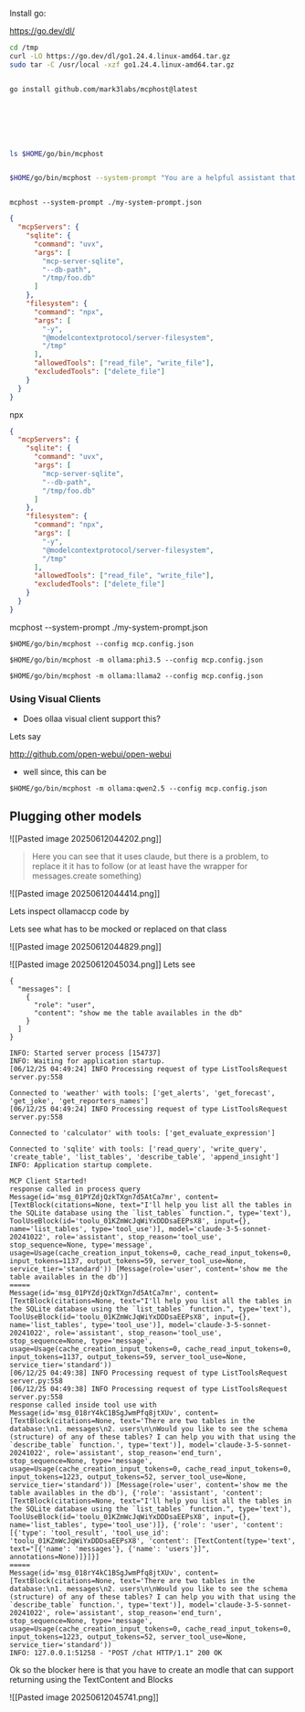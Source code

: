 
Install go:

https://go.dev/dl/


```sh
cd /tmp
curl -LO https://go.dev/dl/go1.24.4.linux-amd64.tar.gz
sudo tar -C /usr/local -xzf go1.24.4.linux-amd64.tar.gz


go install github.com/mark3labs/mcphost@latest







ls $HOME/go/bin/mcphost


$HOME/go/bin/mcphost --system-prompt "You are a helpful assistant that responds in a friendly tone."



```



```
mcphost --system-prompt ./my-system-prompt.json
```

```json
{
  "mcpServers": {
    "sqlite": {
      "command": "uvx",
      "args": [
        "mcp-server-sqlite",
        "--db-path",
        "/tmp/foo.db"
      ]
    },
    "filesystem": {
      "command": "npx",
      "args": [
        "-y",
        "@modelcontextprotocol/server-filesystem",
        "/tmp"
      ],
      "allowedTools": ["read_file", "write_file"],
      "excludedTools": ["delete_file"]
    }
  }
}
```


npx

```json
{
  "mcpServers": {
    "sqlite": {
      "command": "uvx",
      "args": [
        "mcp-server-sqlite",
        "--db-path",
        "/tmp/foo.db"
      ]
    },
    "filesystem": {
      "command": "npx",
      "args": [
        "-y",
        "@modelcontextprotocol/server-filesystem",
        "/tmp"
      ],
      "allowedTools": ["read_file", "write_file"],
      "excludedTools": ["delete_file"]
    }
  }
}
```

mcphost --system-prompt ./my-system-prompt.json


```
$HOME/go/bin/mcphost --config mcp.config.json
```



```
$HOME/go/bin/mcphost -m ollama:phi3.5 --config mcp.config.json
```


```
$HOME/go/bin/mcphost -m ollama:llama2 --config mcp.config.json
```



### Using Visual Clients

- Does ollaa visual client support this?


Lets say

http://github.com/open-webui/open-webui


- well since, this can be 

```
$HOME/go/bin/mcphost -m ollama:qwen2.5 --config mcp.config.json
```



## Plugging other models


![[Pasted image 20250612044202.png]]

>Here you can see that it uses claude, but there is a problem, to replace it it has to follow (or at least have the wrapper for messages.create something)

![[Pasted image 20250612044414.png]]


Lets inspect ollamaccp code by 


Lets see what has to be mocked or replaced on that class

![[Pasted image 20250612044829.png]]

![[Pasted image 20250612045034.png]]
Lets see

```
{
  "messages": [
    {
      "role": "user",
      "content": "show me the table availables in the db"
    }
  ]
}
```


```
INFO: Started server process [154737]  
INFO: Waiting for application startup.  
[06/12/25 04:49:24] INFO Processing request of type ListToolsRequest server.py:558  
  
Connected to 'weather' with tools: ['get_alerts', 'get_forecast', 'get_joke', 'get_reporters_names']  
[06/12/25 04:49:24] INFO Processing request of type ListToolsRequest server.py:558  
  
Connected to 'calculator' with tools: ['get_evaluate_expression']  
  
Connected to 'sqlite' with tools: ['read_query', 'write_query', 'create_table', 'list_tables', 'describe_table', 'append_insight']  
INFO: Application startup complete.  
  
MCP Client Started!  
response called in process query Message(id='msg_01PYZdjQzkTXgn7d5AtCa7mr', content=[TextBlock(citations=None, text="I'll help you list all the tables in the SQLite database using the `list_tables` function.", type='text'), ToolUseBlock(id='toolu_01KZmWcJqWiYxDDDsaEEPsX8', input={}, name='list_tables', type='tool_use')], model='claude-3-5-sonnet-20241022', role='assistant', stop_reason='tool_use', stop_sequence=None, type='message', usage=Usage(cache_creation_input_tokens=0, cache_read_input_tokens=0, input_tokens=1137, output_tokens=59, server_tool_use=None, service_tier='standard')) [Message(role='user', content='show me the table availables in the db')]  
=====  
Message(id='msg_01PYZdjQzkTXgn7d5AtCa7mr', content=[TextBlock(citations=None, text="I'll help you list all the tables in the SQLite database using the `list_tables` function.", type='text'), ToolUseBlock(id='toolu_01KZmWcJqWiYxDDDsaEEPsX8', input={}, name='list_tables', type='tool_use')], model='claude-3-5-sonnet-20241022', role='assistant', stop_reason='tool_use', stop_sequence=None, type='message', usage=Usage(cache_creation_input_tokens=0, cache_read_input_tokens=0, input_tokens=1137, output_tokens=59, server_tool_use=None, service_tier='standard'))  
[06/12/25 04:49:38] INFO Processing request of type ListToolsRequest server.py:558  
[06/12/25 04:49:38] INFO Processing request of type ListToolsRequest server.py:558  
response called inside tool use with Message(id='msg_018rY4kC1BSgJwmPfq8jtXUv', content=[TextBlock(citations=None, text='There are two tables in the database:\n1. messages\n2. users\n\nWould you like to see the schema (structure) of any of these tables? I can help you with that using the `describe_table` function.', type='text')], model='claude-3-5-sonnet-20241022', role='assistant', stop_reason='end_turn', stop_sequence=None, type='message', usage=Usage(cache_creation_input_tokens=0, cache_read_input_tokens=0, input_tokens=1223, output_tokens=52, server_tool_use=None, service_tier='standard')) [Message(role='user', content='show me the table availables in the db'), {'role': 'assistant', 'content': [TextBlock(citations=None, text="I'll help you list all the tables in the SQLite database using the `list_tables` function.", type='text'), ToolUseBlock(id='toolu_01KZmWcJqWiYxDDDsaEEPsX8', input={}, name='list_tables', type='tool_use')]}, {'role': 'user', 'content': [{'type': 'tool_result', 'tool_use_id': 'toolu_01KZmWcJqWiYxDDDsaEEPsX8', 'content': [TextContent(type='text', text="[{'name': 'messages'}, {'name': 'users'}]", annotations=None)]}]}]  
=====  
Message(id='msg_018rY4kC1BSgJwmPfq8jtXUv', content=[TextBlock(citations=None, text='There are two tables in the database:\n1. messages\n2. users\n\nWould you like to see the schema (structure) of any of these tables? I can help you with that using the `describe_table` function.', type='text')], model='claude-3-5-sonnet-20241022', role='assistant', stop_reason='end_turn', stop_sequence=None, type='message', usage=Usage(cache_creation_input_tokens=0, cache_read_input_tokens=0, input_tokens=1223, output_tokens=52, server_tool_use=None, service_tier='standard'))  
INFO: 127.0.0.1:51258 - "POST /chat HTTP/1.1" 200 OK
```

Ok so the blocker here is that you have to create an modle that can support returning using the TextContent and Blocks


![[Pasted image 20250612045741.png]]


